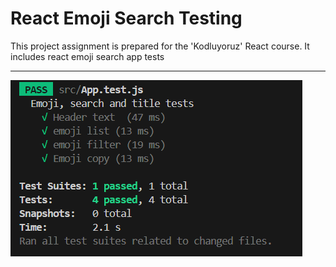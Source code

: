 # React Emoji Search Testing

This project assignment is prepared for the 'Kodluyoruz' React course. It includes react emoji search app tests

---
![preview](preview.png)